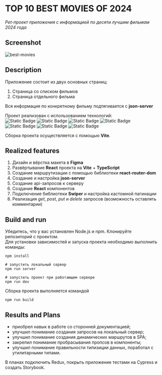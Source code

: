 # TOP 10 BEST MOVIES OF 2024

_Pet-проект приложения с информацией по десяти лучшим фильмам 2024 года_

## Screenshot

![best-movies](https://github.com/user-attachments/assets/aec552cb-12d4-4ed3-8150-bddf559d9933)

## Description

Приложение состоит из двух основных страниц:

1. Страница со списком фильмов
2. Страница отдельного фильма

Вся информация по конкретному фильму подтягивается с **json-server**

Проект реализован с использованием технологий:\
![Static Badge](https://img.shields.io/badge/HTML5-231572?style=flat&logo=HTML5&logoColor=ffffff&labelColor=E34F26&color=231212)
![Static Badge](https://img.shields.io/badge/SASS-231572?style=for-the-badge&logo=Sass&logoColor=ffffff&labelColor=CC6699&color=231212)
![Static Badge](https://img.shields.io/badge/TypeScript-231572?style=for-the-badge&logo=TypeScript&logoColor=ffffff&labelColor=3178C6&color=231212)
![Static Badge](https://img.shields.io/badge/React-231572?style=for-the-badge&logo=React&logoColor=ffffff&labelColor=61DAFB&color=231212)
![Static Badge](https://img.shields.io/badge/React%20Router-231572?style=for-the-badge&logo=React%20Router&logoColor=ffffff&labelColor=CA4245&color=231212)
![Static Badge](https://img.shields.io/badge/Vite-231572?style=for-the-badge&logo=Vite&logoColor=ffffff&labelColor=646CFF&color=231212)
![Static Badge](https://img.shields.io/badge/Swiper-231572?style=for-the-badge&logo=Swiper&logoColor=ffffff&labelColor=0080FF&color=231212)

Сборка проекта осуществляется с помощью **Vite**.

## Realized features

1. Дизайн и вёрстка макета в **Figma**
2. Развёртывание **React** проекта на **Vite** + **TypeScript**
3. Создание маршрутизации с помощью библиотеки **react-router-dom**
4. Создание и настройка **json-server**
5. Создание api-запросов к серверу
6. Создание **React** компонентов
7. Подключение библиотеки **Swiper** и настройка кастомной пагинации
8. Реализация *get*, *post*, *put* и *delete* запросов (возможность оставлять комментарии)

## Build and run

Убедитесь, что у вас установлен Node.js и npm. Клонируйте репозиторий с проектом.\
Для установки зависимостей и запуска проекта необходимо выполнить команды:

```
npm install

# запустить локальный сервер
npm run server

# запустить проект при работающем сервере
npm run dev
```

Сборка проекта выполняется командой

```
npm run build
```

## Results and Plans

- приобрел навык в работе со сторонней документацией;
- улучшил понимание создания запросов на локальный сервер;
- улучшил понимание создания динамических маршрутов в SPA;
- закрепил понимание пробрасывания пропсов в компоненты;
- улучшил понимание правильности типизиции данных, поработал с утилитарными типами.

В планах подключить Redux, покрыть приложение тестами на Cypress и создать Storybook.
